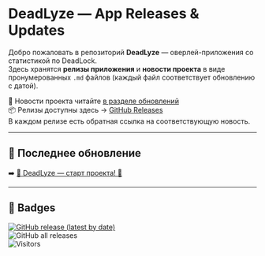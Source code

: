 # DeadLyze — App Releases & Updates

Добро пожаловать в репозиторий **DeadLyze** — оверлей-приложения со статистикой по DeadLock.  
Здесь хранятся **релизы приложения** и **новости проекта** в виде пронумерованных `.md` файлов (каждый файл соответствует обновлению с датой).  

📢 Новости проекта читайте [в разделе обновлений](./)  
📦 Релизы доступны здесь → [GitHub Releases](https://github.com/DeadLyze/deadlyze-app-releases/releases)  
В каждом релизе есть обратная ссылка на соответствующую новость.

---

## 📜 Последнее обновление
➡️ [🎉 DeadLyze — старт проекта! 🎉](https://github.com/DeadLyze/deadlyze-app-releases/blob/main/%231-v1.0.0-13.08.2025.md)

---

## 🔗 Badges
[![GitHub release (latest by date)](https://img.shields.io/github/v/release/DeadLyze/deadlyze-app-releases?style=for-the-badge)](https://github.com/DeadLyze/deadlyze-app-releases/releases)  
![GitHub all releases](https://img.shields.io/github/downloads/DeadLyze/deadlyze-app-releases/total?style=for-the-badge)  
![Visitors](https://visitor-badge.laobi.icu/badge?page_id=DeadLyze.deadlyze-app-releases&style=for-the-badge)
